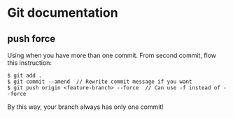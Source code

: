 # Git documentation

## push force
Using when you have more than one commit.
From second commit, flow this instruction:

```
$ git add .
$ git commit --amend  // Rewrite commit message if you want
$ git push origin <feature-branch> --force  // Can use -f instead of --force
```

By this way, your branch always has only one commit!
